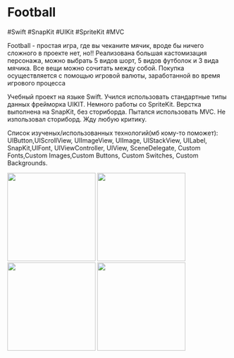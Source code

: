 # Football
#Swift #SnapKit #UIKit #SpriteKit #MVC

Football - простая игра, где вы чеканите мячик, вроде бы ничего сложного в проекте нет, но!! 
Реализована большая кастомизация персонажа, можно выбрать 5 видов шорт, 5 видов футболок и 3
вида мячика. Все вещи можно сочитать между собой. Покупка осуществляется с помощью игровой валюты,
заработанной во время игрового процесса


Учебный проект на языке Swift. 
Учился использовать стандартные типы данных фрейморка UIKIT.
Немного работы со SpriteKit.
Верстка выполнена на SnapKit, без сториборда.
Пытался использовать MVC. Не изпользовал сториборд. Жду любую критику.

Список изученых/использованных технологий(мб кому-то поможет): 
UIButton,UIScrollView, UIImageView, UIImage, UIStackView, UILabel, SnapKit,UIFont, UIViewController, UIView, SceneDelegate, Custom Fonts,Custom Images,Custom Buttons, Custom Switches, 
Custom Backgrounds.

<img src="https://github.com/BelyahRU/Football-2/assets/93776512/e31c8066-a5af-4f1d-8234-37b948d34f10" width="200" />

<img src="https://github.com/BelyahRU/Football-2/assets/93776512/90767b6c-53a8-42dc-b8a6-b048f2c49173" width="200" />

<img src="https://github.com/BelyahRU/Football-2/assets/93776512/5b80e22f-f59f-4c9d-8537-defeb6689e70" width="200" />

<img src="https://github.com/BelyahRU/Football-2/assets/93776512/112c9a91-2f06-4d07-813e-d32fa6cd0ab3" width="200" />

